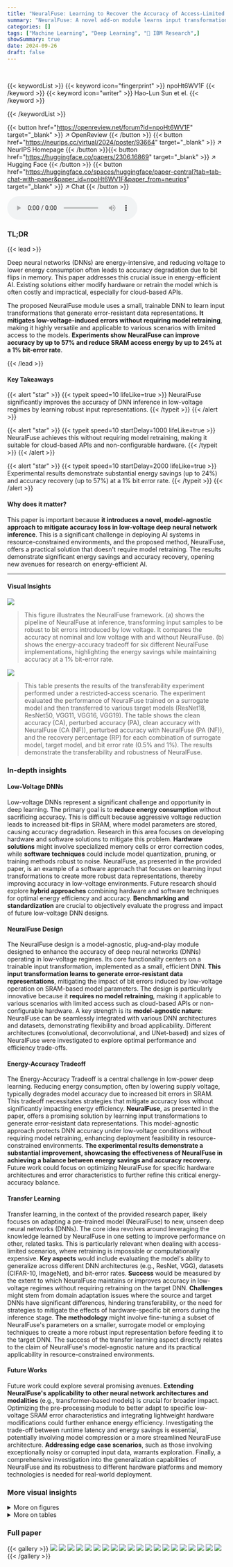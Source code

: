 ```yaml
---
title: "NeuralFuse: Learning to Recover the Accuracy of Access-Limited Neural Network Inference in Low-Voltage Regimes"
summary: "NeuralFuse: A novel add-on module learns input transformations to maintain accuracy in low-voltage DNN inference, achieving up to 57% accuracy recovery and 24% energy savings without retraining."
categories: []
tags: ["Machine Learning", "Deep Learning", "🏢 IBM Research",]
showSummary: true
date: 2024-09-26
draft: false
---
```


<br>

{{< keywordList >}}
{{< keyword icon="fingerprint" >}} npoHt6WV1F {{< /keyword >}}
{{< keyword icon="writer" >}} Hao-Lun Sun et el. {{< /keyword >}}
 
{{< /keywordList >}}

{{< button href="https://openreview.net/forum?id=npoHt6WV1F" target="_blank" >}}
↗ OpenReview
{{< /button >}}
{{< button href="https://neurips.cc/virtual/2024/poster/93664" target="_blank" >}}
↗ NeurIPS Homepage
{{< /button >}}{{< button href="https://huggingface.co/papers/2306.16869" target="_blank" >}}
↗ Hugging Face
{{< /button >}}
{{< button href="https://huggingface.co/spaces/huggingface/paper-central?tab=tab-chat-with-paper&paper_id=npoHt6WV1F&paper_from=neurips" target="_blank" >}}
↗ Chat
{{< /button >}}



<audio controls>
    <source src="https://ai-paper-reviewer.com/npoHt6WV1F/podcast.wav" type="audio/wav">
    Your browser does not support the audio element.
</audio>


### TL;DR


{{< lead >}}

Deep neural networks (DNNs) are energy-intensive, and reducing voltage to lower energy consumption often leads to accuracy degradation due to bit flips in memory. This paper addresses this crucial issue in energy-efficient AI.  Existing solutions either modify hardware or retrain the model which is often costly and impractical, especially for cloud-based APIs. 



The proposed NeuralFuse module uses a small, trainable DNN to learn input transformations that generate error-resistant data representations.  **It mitigates low-voltage-induced errors without requiring model retraining**, making it highly versatile and applicable to various scenarios with limited access to the models.  **Experiments show NeuralFuse can improve accuracy by up to 57% and reduce SRAM access energy by up to 24% at a 1% bit-error rate**.

{{< /lead >}}


#### Key Takeaways

{{< alert "star" >}}
{{< typeit speed=10 lifeLike=true >}} NeuralFuse significantly improves the accuracy of DNN inference in low-voltage regimes by learning robust input representations. {{< /typeit >}}
{{< /alert >}}

{{< alert "star" >}}
{{< typeit speed=10 startDelay=1000 lifeLike=true >}} NeuralFuse achieves this without requiring model retraining, making it suitable for cloud-based APIs and non-configurable hardware. {{< /typeit >}}
{{< /alert >}}

{{< alert "star" >}}
{{< typeit speed=10 startDelay=2000 lifeLike=true >}} Experimental results demonstrate substantial energy savings (up to 24%) and accuracy recovery (up to 57%) at a 1% bit error rate. {{< /typeit >}}
{{< /alert >}}

#### Why does it matter?
This paper is important because **it introduces a novel, model-agnostic approach to mitigate accuracy loss in low-voltage deep neural network inference**.  This is a significant challenge in deploying AI systems in resource-constrained environments, and the proposed method, NeuralFuse, offers a practical solution that doesn't require model retraining.  The results demonstrate significant energy savings and accuracy recovery, opening new avenues for research on energy-efficient AI.

------
#### Visual Insights



![](https://ai-paper-reviewer.com/npoHt6WV1F/figures_1_1.jpg)

> This figure illustrates the NeuralFuse framework. (a) shows the pipeline of NeuralFuse at inference, transforming input samples to be robust to bit errors introduced by low voltage.  It compares the accuracy at nominal and low voltage with and without NeuralFuse. (b) shows the energy-accuracy tradeoff for six different NeuralFuse implementations, highlighting the energy savings while maintaining accuracy at a 1% bit-error rate.





![](https://ai-paper-reviewer.com/npoHt6WV1F/tables_7_1.jpg)

> This table presents the results of the transferability experiment performed under a restricted-access scenario.  The experiment evaluated the performance of NeuralFuse trained on a surrogate model and then transferred to various target models (ResNet18, ResNet50, VGG11, VGG16, VGG19). The table shows the clean accuracy (CA), perturbed accuracy (PA), clean accuracy with NeuralFuse (CA (NF)), perturbed accuracy with NeuralFuse (PA (NF)), and the recovery percentage (RP) for each combination of surrogate model, target model, and bit error rate (0.5% and 1%).  The results demonstrate the transferability and robustness of NeuralFuse.





### In-depth insights


#### Low-Voltage DNNs
Low-voltage DNNs represent a significant challenge and opportunity in deep learning.  The primary goal is to **reduce energy consumption** without sacrificing accuracy.  This is difficult because aggressive voltage reduction leads to increased bit-flips in SRAM, where model parameters are stored, causing accuracy degradation.  Research in this area focuses on developing hardware and software solutions to mitigate this problem. **Hardware solutions** might involve specialized memory cells or error correction codes, while **software techniques** could include model quantization, pruning, or training methods robust to noise.  NeuralFuse, as presented in the provided paper, is an example of a software approach that focuses on learning input transformations to create more robust data representations, thereby improving accuracy in low-voltage environments.  Future research should explore **hybrid approaches** combining hardware and software techniques for optimal energy efficiency and accuracy.  **Benchmarking and standardization** are crucial to objectively evaluate the progress and impact of future low-voltage DNN designs.

#### NeuralFuse Design
The NeuralFuse design is a model-agnostic, plug-and-play module designed to enhance the accuracy of deep neural networks (DNNs) operating in low-voltage regimes.  Its core functionality centers on a trainable input transformation, implemented as a small, efficient DNN. **This input transformation learns to generate error-resistant data representations**, mitigating the impact of bit errors induced by low-voltage operation on SRAM-based model parameters. The design is particularly innovative because it **requires no model retraining**, making it applicable to various scenarios with limited access such as cloud-based APIs or non-configurable hardware.  A key strength is its **model-agnostic nature**: NeuralFuse can be seamlessly integrated with various DNN architectures and datasets, demonstrating flexibility and broad applicability.  Different architectures (convolutional, deconvolutional, and UNet-based) and sizes of NeuralFuse were investigated to explore optimal performance and efficiency trade-offs.

#### Energy-Accuracy Tradeoff
The Energy-Accuracy Tradeoff is a central challenge in low-power deep learning.  Reducing energy consumption, often by lowering supply voltage, typically degrades model accuracy due to increased bit errors in SRAM. This tradeoff necessitates strategies that mitigate accuracy loss without significantly impacting energy efficiency.  **NeuralFuse**, as presented in the paper, offers a promising solution by learning input transformations to generate error-resistant data representations.  This model-agnostic approach protects DNN accuracy under low-voltage conditions without requiring model retraining, enhancing deployment feasibility in resource-constrained environments. **The experimental results demonstrate a substantial improvement, showcasing the effectiveness of NeuralFuse in achieving a balance between energy savings and accuracy recovery.**  Future work could focus on optimizing NeuralFuse for specific hardware architectures and error characteristics to further refine this critical energy-accuracy balance.

#### Transfer Learning
Transfer learning, in the context of the provided research paper, likely focuses on adapting a pre-trained model (NeuralFuse) to new, unseen deep neural networks (DNNs).  The core idea revolves around leveraging the knowledge learned by NeuralFuse in one setting to improve performance on other, related tasks. This is particularly relevant when dealing with access-limited scenarios, where retraining is impossible or computationally expensive.  **Key aspects** would include evaluating the model's ability to generalize across different DNN architectures (e.g., ResNet, VGG), datasets (CIFAR-10, ImageNet), and bit-error rates. **Success** would be measured by the extent to which NeuralFuse maintains or improves accuracy in low-voltage regimes without requiring retraining on the target DNN. **Challenges** might stem from domain adaptation issues where the source and target DNNs have significant differences, hindering transferability, or the need for strategies to mitigate the effects of hardware-specific bit errors during the inference stage.  **The methodology** might involve fine-tuning a subset of NeuralFuse's parameters on a smaller, surrogate model or employing techniques to create a more robust input representation before feeding it to the target DNN.  The success of the transfer learning aspect directly relates to the claim of NeuralFuse's model-agnostic nature and its practical applicability in resource-constrained environments.

#### Future Works
Future work could explore several promising avenues. **Extending NeuralFuse's applicability to other neural network architectures and modalities** (e.g., transformer-based models) is crucial for broader impact.  Optimizing the pre-processing module to better adapt to specific low-voltage SRAM error characteristics and integrating lightweight hardware modifications could further enhance energy efficiency.  Investigating the trade-off between runtime latency and energy savings is essential, potentially involving model compression or a more streamlined NeuralFuse architecture.  **Addressing edge case scenarios**, such as those involving exceptionally noisy or corrupted input data, warrants exploration.  Finally, a comprehensive investigation into the generalization capabilities of NeuralFuse and its robustness to different hardware platforms and memory technologies is needed for real-world deployment.


### More visual insights

<details>
<summary>More on figures
</summary>


![](https://ai-paper-reviewer.com/npoHt6WV1F/figures_3_1.jpg)

> This figure shows the NeuralFuse framework. (a) illustrates the pipeline at inference, highlighting input transformation for robustness to bit errors at low voltage.  (b) presents an energy-accuracy tradeoff example for different NeuralFuse implementations on a ResNet18 model, demonstrating the balance achieved between energy savings and accuracy recovery at a 1% bit error rate.


![](https://ai-paper-reviewer.com/npoHt6WV1F/figures_6_1.jpg)

> This figure shows the NeuralFuse framework's pipeline during inference and its energy-accuracy tradeoff example. (a) illustrates how NeuralFuse processes input samples and generates robust representations to mitigate bit errors induced by low voltage.  The accuracy of a pre-trained ResNet18 model is compared with and without NeuralFuse at nominal and low voltages. (b) presents the energy-accuracy tradeoff for different NeuralFuse implementations on the same ResNet18 model, showing the balance between energy saving (x-axis) and accuracy at low voltage (y-axis).


![](https://ai-paper-reviewer.com/npoHt6WV1F/figures_8_1.jpg)

> This figure shows the results of the relaxed-access scenario experiments. It compares the test accuracies of various pre-trained models (ResNet18, ResNet50, VGG11, VGG16, VGG19) with and without NeuralFuse under nominal voltage (0% bit-error rate) and low voltage conditions (with specified bit-error rates of 0.5% and 1%).  The results show NeuralFuse consistently improves the accuracy when bit errors are present, demonstrating its effectiveness in mitigating the impact of low voltage on model performance.


![](https://ai-paper-reviewer.com/npoHt6WV1F/figures_14_1.jpg)

> This figure shows the results of experiments conducted under the relaxed-access scenario.  It compares the test accuracies of various pre-trained models (ResNet18, ResNet50, VGG11, VGG16, VGG19) with and without NeuralFuse enabled, at both nominal voltage (no bit errors) and low voltage (with specified bit error rates of 0.5% and 1%). The results visually demonstrate NeuralFuse's effectiveness in recovering accuracy lost due to low voltage-induced bit errors.


![](https://ai-paper-reviewer.com/npoHt6WV1F/figures_15_1.jpg)

> This figure shows the results of experiments conducted in the relaxed-access scenario, where the base model information is not fully transparent but backpropagation through the model is possible.  The experiments evaluated various pre-trained models (ResNet18, ResNet50, VGG11, VGG16, VGG19) on three datasets (CIFAR-10, GTSRB, ImageNet-10) with and without NeuralFuse enabled.  The x-axis represents the nominal voltage (0% bit-error rate) and different low-voltage settings with specified bit-error rates (BER). The y-axis represents the test accuracy. For each model and voltage setting, the accuracy is displayed with and without NeuralFuse. The figure demonstrates NeuralFuse's effectiveness in recovering accuracy at low voltages by consistently improving the perturbed accuracy. 


![](https://ai-paper-reviewer.com/npoHt6WV1F/figures_16_1.jpg)

> The figure shows the performance of NeuralFuse in a relaxed-access scenario where the model details are known, but not the internal workings. The experiment is performed with three different datasets (CIFAR-10, GTSRB, and ImageNet-10) and various pre-trained models.  The figure compares the test accuracies at nominal voltage (without bit errors) and low voltage (with specified bit-error rates) with and without NeuralFuse enabled. The results demonstrate NeuralFuse's effectiveness in recovering accuracy losses caused by low-voltage induced bit errors.


![](https://ai-paper-reviewer.com/npoHt6WV1F/figures_18_1.jpg)

> This figure shows two parts: (a) illustrates how NeuralFuse works during inference. It transforms input data to make it robust to bit errors at low voltage. The example shows the accuracy of a CIFAR-10 pre-trained ResNet18 model with and without NeuralFuse at normal and low voltages.  (b) Presents energy/accuracy tradeoffs of different NeuralFuse architectures. The X-axis shows energy savings and Y-axis shows accuracy at a 1% bit error rate.  It demonstrates how NeuralFuse can recover accuracy while reducing energy consumption at low voltage.


![](https://ai-paper-reviewer.com/npoHt6WV1F/figures_19_1.jpg)

> This figure shows the pipeline of NeuralFuse and its impact on energy-accuracy tradeoff. (a) illustrates how NeuralFuse processes input data to generate robust representations that are resistant to bit errors induced by low voltage. It compares the accuracy of a ResNet18 model with and without NeuralFuse at nominal and low voltages. (b) presents the energy-accuracy tradeoff curves for six different NeuralFuse architectures, highlighting the energy savings achieved while maintaining accuracy at a 1% bit error rate.


![](https://ai-paper-reviewer.com/npoHt6WV1F/figures_20_1.jpg)

> This figure shows the results of experiments conducted under the relaxed-access scenario.  It compares the accuracy of various pre-trained models (ResNet18, ResNet50, VGG11, VGG16, VGG19) with and without the NeuralFuse module applied. The accuracy is evaluated at both nominal voltage (0% bit error rate) and low voltage (with specified bit-error rates of 0.5% and 1%).  The results highlight the ability of NeuralFuse to significantly improve the accuracy of the base models when operating under low-voltage conditions that introduce bit errors.


![](https://ai-paper-reviewer.com/npoHt6WV1F/figures_21_1.jpg)

> This figure presents the results of experiments conducted in a relaxed-access scenario where the base models' details were not entirely transparent but backpropagation was possible. It compares the test accuracies of various pre-trained models with and without NeuralFuse under different bit-error rates (BERs) at both nominal and low voltages. The results show the consistent accuracy recovery offered by NeuralFuse, showcasing its effectiveness in mitigating the negative impact of low voltage on model accuracy.


![](https://ai-paper-reviewer.com/npoHt6WV1F/figures_26_1.jpg)

> This figure shows the pipeline of the NeuralFuse framework during inference and an example of the energy/accuracy tradeoff.  (a) illustrates how NeuralFuse transforms inputs to create robust representations that are resilient to bit errors introduced at low voltage. It compares the accuracy of a ResNet18 model with and without NeuralFuse under nominal and low-voltage conditions, highlighting the accuracy loss due to bit errors. (b) displays the energy-accuracy tradeoff for different NeuralFuse implementations on the same ResNet18 model, showing the potential for energy savings while maintaining high accuracy. The x-axis represents the energy savings, and the y-axis represents the accuracy under a 1% bit error rate.


![](https://ai-paper-reviewer.com/npoHt6WV1F/figures_26_2.jpg)

> This figure shows the test accuracies of various pre-trained models (ResNet18, ResNet50, VGG11, VGG16, VGG19) on three datasets (CIFAR-10, GTSRB, ImageNet-10) under different bit error rates (0%, 0.5%, 1%).  The results are displayed for both scenarios: without NeuralFuse and with NeuralFuse.  The figure demonstrates how NeuralFuse consistently improves the accuracy of models under low voltage conditions by mitigating bit-flip errors caused by undervoltage.


![](https://ai-paper-reviewer.com/npoHt6WV1F/figures_26_3.jpg)

> This figure shows the results of the experiments conducted in the relaxed-access scenario.  The experiment evaluated various pre-trained models (ResNet18, ResNet50, VGG11, VGG16, VGG19) on CIFAR-10, GTSRB, and ImageNet-10 datasets. Each model was tested under nominal voltage (0% bit error rate) and low voltage conditions (with 0.5% or 1% bit error rates). The accuracy was measured with and without the NeuralFuse module enabled. The figure illustrates that NeuralFuse consistently increased the perturbed accuracy (accuracy under bit errors) across various models and datasets, highlighting the effectiveness of the proposed method in mitigating bit errors caused by low voltage.


![](https://ai-paper-reviewer.com/npoHt6WV1F/figures_26_4.jpg)

> This figure shows the results of experiments conducted under the relaxed-access scenario.  It compares the test accuracies of various pre-trained models (ResNet18, ResNet50, VGG11, VGG16, and VGG19) with and without NeuralFuse enabled.  The accuracies are measured at both nominal voltage (0% bit-error rate) and low voltage (with specified bit error rates of 0.5% and 1%). The results presented illustrate that NeuralFuse consistently improves accuracy, particularly under low-voltage conditions where bit errors occur.


![](https://ai-paper-reviewer.com/npoHt6WV1F/figures_26_5.jpg)

> This figure shows the results of the relaxed-access scenario experiments, where the accuracy of various pre-trained models (ResNet18, ResNet50, VGG11, VGG16, and VGG19) is evaluated under both nominal voltage (no bit errors) and low-voltage conditions (with 0.5% or 1% bit error rate).  It compares the accuracy with and without the NeuralFuse module. The results demonstrate NeuralFuse's effectiveness in improving the accuracy of these models, especially under low-voltage conditions with bit errors.


![](https://ai-paper-reviewer.com/npoHt6WV1F/figures_27_1.jpg)

> This figure shows the accuracy of various pre-trained models (ResNet18, ResNet50, VGG11, VGG16, VGG19) on three datasets (CIFAR-10, GTSRB, ImageNet-10) under both nominal voltage (no bit errors) and low voltage (with 0.5% or 1% bit error rates).  It compares the performance of the models with and without NeuralFuse enabled.  The results show that NeuralFuse consistently improves the accuracy of the models under low voltage conditions.


![](https://ai-paper-reviewer.com/npoHt6WV1F/figures_29_1.jpg)

> This figure shows the pipeline of NeuralFuse framework during inference, and the energy/accuracy tradeoff example using CIFAR-10 pre-trained ResNet18 model at different voltage settings and NeuralFuse implementations. The left panel shows how NeuralFuse improves the robustness of the model to bit errors induced by low voltage. The right panel shows the energy savings and accuracy recovery achieved by different NeuralFuse implementations at 1% bit-error rate.


![](https://ai-paper-reviewer.com/npoHt6WV1F/figures_30_1.jpg)

> This figure shows NeuralFuse's framework and its energy/accuracy tradeoff.  (a) illustrates how NeuralFuse processes inputs to generate robust representations, protecting against bit errors introduced at low voltage.  The example uses a pre-trained ResNet18 on CIFAR-10, showing accuracy improvements with NeuralFuse enabled under both nominal and low-voltage conditions. (b) displays the energy-accuracy trade-off achieved using six different NeuralFuse implementations; the graph showcases the balance between reduced memory access energy and maintained accuracy at a 1% bit error rate. 


![](https://ai-paper-reviewer.com/npoHt6WV1F/figures_30_2.jpg)

> This figure shows two subfigures. Subfigure (a) illustrates the NeuralFuse framework pipeline during inference, highlighting the input transformation to create robust representations and the impact of bit errors at low voltage on model accuracy. Subfigure (b) presents the energy-accuracy trade-off achieved by six different NeuralFuse implementations, demonstrating the ability of NeuralFuse to reduce energy consumption at low voltage while maintaining accuracy.


</details>




<details>
<summary>More on tables
</summary>


![](https://ai-paper-reviewer.com/npoHt6WV1F/tables_7_2.jpg)
> This table shows the energy savings achieved by using NeuralFuse with various base models (ResNet18, ResNet50, VGG11, VGG16, and VGG19) and NeuralFuse generators (ConvL, ConvS, DeConvL, DeConvS, UNetL, and UNetS).  The energy savings are calculated at a 1% bit-error rate.  The values represent the percentage reduction in dynamic memory access energy when using NeuralFuse compared to the bit-error-free (nominal) voltage.

![](https://ai-paper-reviewer.com/npoHt6WV1F/tables_8_1.jpg)
> This table presents the efficiency ratio for different NeuralFuse generators. The efficiency ratio is calculated as the recovery percentage in perturbed accuracy divided by the NeuralFuse's parameter count.  It compares the efficiency ratios of all NeuralFuse generators trained on CIFAR-10, considering different base models (ResNet18, ResNet50, VGG11, VGG16, and VGG19) and bit error rates (0.5% and 1%). This allows for a comparison of the effectiveness of different generator architectures in terms of accuracy recovery per parameter.

![](https://ai-paper-reviewer.com/npoHt6WV1F/tables_13_1.jpg)
> This table details the architecture of the Convolution-based and Deconvolution-based NeuralFuse generators. It specifies the layers, including ConvBlocks (Convolution, Batch Normalization, ReLU), MaxPool, UpSample, and DeConvBlocks (Deconvolution, Batch Normalization, ReLU) layers for both large (L) and small (S) versions of each generator type.  The #CHs column indicates the number of channels for each layer. The table helps in understanding the structural differences and complexities of the different generator designs.

![](https://ai-paper-reviewer.com/npoHt6WV1F/tables_13_2.jpg)
> This table presents the results of transfer learning experiments conducted on the CIFAR-10 dataset using the NeuralFuse framework in a restricted access scenario.  The experiments involved training NeuralFuse generators (ConvL and UNetL) on a source model (SM) with a 1.5% bit error rate (BER) and then transferring them to various target models (TM) with different bit error rates (0.5% and 1%). The table shows the clean accuracy (CA), perturbed accuracy (PA), clean accuracy with NeuralFuse (CA(NF)), perturbed accuracy with NeuralFuse (PA(NF)), and the recovery percentage (RP) for each combination of source and target models and bit error rates.  The RP indicates the percentage improvement in perturbed accuracy achieved by NeuralFuse.

![](https://ai-paper-reviewer.com/npoHt6WV1F/tables_14_1.jpg)
> This table presents the total number of weight memory accesses for different base models (ResNet18, ResNet50, VGG11, VGG16, VGG19) and NeuralFuse generators (ConvL, ConvS, DeConvL, DeConvS, UNetL, UNetS).  The values are calculated using the SCALE-SIM simulator.  The total weight memory access (T.W.M.A) for each model is shown, providing a quantitative measure of memory usage related to model weights.

![](https://ai-paper-reviewer.com/npoHt6WV1F/tables_14_2.jpg)
> This table presents the total number of weight memory accesses (T.W.M.A.) for different base models (ResNet18, ResNet50, VGG11, VGG16, VGG19) and NeuralFuse generators (ConvL, ConvS, DeConvL, DeConvS, UNetL, UNetS) calculated using the SCALE-SIM simulator.  The T.W.M.A. values are crucial for determining the overall energy consumption of the models in the context of SRAM access energy.

![](https://ai-paper-reviewer.com/npoHt6WV1F/tables_15_1.jpg)
> This table presents the energy savings achieved by using NeuralFuse with various base models (ResNet18, ResNet50, VGG11, VGG16, and VGG19) and generators (ConvL, ConvS, DeConvL, DeConvS, UNetL, and UNetS).  The energy savings are calculated as the percentage reduction in dynamic memory access energy at low voltage with a 1% bit error rate, compared to the nominal voltage without bit errors. The table shows the effectiveness of NeuralFuse in reducing energy consumption while maintaining accuracy.

![](https://ai-paper-reviewer.com/npoHt6WV1F/tables_16_1.jpg)
> This table shows the inference latency of base models and base models with NeuralFuse in milliseconds (ms). The latency is measured for different models (ResNet18 and VGG19) on two datasets (CIFAR-10 and ImageNet-10) and with different NeuralFuse generators (ConvL, ConvS, DeConvL, DeConvS, UNetL, and UNetS). The numbers in parentheses indicate the increase in latency compared to the base model for each generator.

![](https://ai-paper-reviewer.com/npoHt6WV1F/tables_17_1.jpg)
> This table presents the results of experiments conducted to determine the optimal value of the hyperparameter λ in the NeuralFuse training objective function.  The objective function balances the importance of maintaining accuracy on clean (unperturbed) inputs versus accuracy on inputs perturbed by simulated bit errors due to low voltage.  Different values of λ were tested on ResNet18 and VGG19 models, and the clean accuracy (CA), perturbed accuracy (PA), and the percentage accuracy recovery (RP) provided by NeuralFuse are reported.  The results show that λ = 5 provides a good balance between clean and perturbed accuracy.

![](https://ai-paper-reviewer.com/npoHt6WV1F/tables_17_2.jpg)
> This table presents the results of an experiment comparing the performance of NeuralFuse against a simple baseline method called Universal Input Perturbation (UIP).  The experiment uses a CIFAR-10 pre-trained ResNet18 model and evaluates performance under different bit error rates (BER). The table shows the clean accuracy (CA), perturbed accuracy (PA), and the recovery percentage (RP) for both NeuralFuse and UIP.  The RP metric indicates the improvement in perturbed accuracy achieved by each method relative to the baseline.

![](https://ai-paper-reviewer.com/npoHt6WV1F/tables_18_1.jpg)
> This table presents the results of the transferability experiment conducted under the restricted access scenario on the CIFAR-10 dataset with a 1.5% bit error rate.  It shows the performance of different base models (ResNet18, ResNet50, VGG11, VGG16, VGG19) when using NeuralFuse generators trained on a surrogate model (ResNet18 or VGG19) at 1.5% bit-error rate. The results are compared with and without NeuralFuse at 0.5% and 1% bit-error rates. The table includes clean accuracy (CA), perturbed accuracy (PA), clean accuracy with NeuralFuse (CA(NF)), perturbed accuracy with NeuralFuse (PA(NF)), and recovery percentage (RP) for each model and generator combination.

![](https://ai-paper-reviewer.com/npoHt6WV1F/tables_19_1.jpg)
> This table presents the results of transfer learning experiments on CIFAR-10, where NeuralFuse models were trained on a source model with a 1.5% bit error rate and then tested on various target models with different bit error rates (0.5% and 1%). The table shows the clean accuracy (CA), perturbed accuracy (PA), and the recovery percentage (RP) for each combination.  It demonstrates NeuralFuse's ability to transfer knowledge learned from a high bit-error-rate setting to achieve accuracy improvements in lower bit-error-rate scenarios. Different source (SM) and target (TM) models (ResNet18, ResNet50, VGG11, VGG16, VGG19) and generator types (ConvL, UNetL) are evaluated.

![](https://ai-paper-reviewer.com/npoHt6WV1F/tables_20_1.jpg)
> This table presents the results of testing the accuracy of various pre-trained models (ResNet18, ResNet50, VGG11, VGG16, VGG19) on the ImageNet-10 dataset under a 0.5% random bit error rate.  The models were tested both with and without NeuralFuse, and for each model, several different NeuralFuse generator architectures were applied (ConvL, ConvS, DeConvL, DeConvS, UNetL, UNetS). The table shows the clean accuracy (CA), the perturbed accuracy (PA), the accuracy with NeuralFuse (CA (NF)), the perturbed accuracy with NeuralFuse (PA (NF)), and the recovery percentage (RP).  The RP metric indicates the improvement in accuracy achieved by NeuralFuse in mitigating the impact of bit errors.

![](https://ai-paper-reviewer.com/npoHt6WV1F/tables_21_1.jpg)
> This table presents the results of testing the accuracy of various models (ResNet18, ResNet50, VGG11, VGG16, VGG19) on the CIFAR-100 dataset under different bit error rates (1%, 0.5%, 0.35%).  For each model and bit error rate, the table shows the clean accuracy (CA), the perturbed accuracy (PA), the accuracy after applying NeuralFuse (CA (NF), PA (NF)), and the percentage recovery (RP).  The results demonstrate the effectiveness of NeuralFuse in improving model accuracy under various bit error conditions.

![](https://ai-paper-reviewer.com/npoHt6WV1F/tables_22_1.jpg)
> This table presents the results of the transferability experiment in the restricted access scenario on the CIFAR-10 dataset using a 1.5% bit error rate.  It shows the clean accuracy (CA), perturbed accuracy (PA), and the recovery percentage (RP) achieved by NeuralFuse with various combinations of source models (SM) used for training the generators, target models (TM) used for testing, and the bit error rate (BER). The table aims to evaluate the performance of NeuralFuse in situations where access to the base model is restricted.

![](https://ai-paper-reviewer.com/npoHt6WV1F/tables_23_1.jpg)
> This table presents the results of transfer learning experiments on the GTSRB dataset using NeuralFuse.  The model was trained on a source model (SM) with a 1.5% bit error rate (BER).  The table shows the clean accuracy (CA), perturbed accuracy (PA), and the recovery percentage (RP) for different target models (TM) and bit error rates (0.5% and 1%).  The results are shown separately for two different NeuralFuse generators: ConvL and UNetL.  It demonstrates the transferability of NeuralFuse trained at one bit error rate to other models and BERs.

![](https://ai-paper-reviewer.com/npoHt6WV1F/tables_23_2.jpg)
> This table presents the results of transfer learning experiments on the CIFAR-10 dataset.  The NeuralFuse model was initially trained on a source model (SM) with a 1% bit error rate (BER).  The table shows the performance of the trained NeuralFuse model when applied to various target models (TM) at different BERs (0.5% and 1%). The columns show the source model, target model, BER, clean accuracy (CA), perturbed accuracy (PA), NeuralFuse clean accuracy (CA (NF)), NeuralFuse perturbed accuracy (PA (NF)), and the recovery percentage (RP).  The RP indicates the improvement in accuracy achieved by applying the NeuralFuse model, relative to the perturbed accuracy without NeuralFuse.

![](https://ai-paper-reviewer.com/npoHt6WV1F/tables_24_1.jpg)
> This table presents the results of transfer learning experiments on the CIFAR-10 dataset.  The experiment uses NeuralFuse, a model-agnostic module, trained on a source model (SM) with a 1% bit-error rate (BER).  The table shows how well NeuralFuse, trained in this way, transfers to different target models (TM) operating under 0.5% and 1% BER.  The results are shown in terms of clean accuracy (CA), perturbed accuracy (PA), clean accuracy with NeuralFuse (CA (NF)), perturbed accuracy with NeuralFuse (PA (NF)), and the recovery percentage (RP) of PA (NF) compared to PA. This demonstrates the transferability of NeuralFuse trained on a single model and BER to other models and BERs. 

![](https://ai-paper-reviewer.com/npoHt6WV1F/tables_24_2.jpg)
> This table presents the results of transfer learning experiments conducted in a restricted-access scenario.  NeuralFuse, a model-agnostic module, was trained on a surrogate model (SM) with a 1.5% bit-error rate (BER) and then transferred to various target models (TM) for testing.  The table shows the clean accuracy (CA), perturbed accuracy (PA) before and after applying NeuralFuse (CA(NF), PA(NF)), and the recovery percentage (RP) for different target models under 0.5% and 1% BER. The results demonstrate the transferability and effectiveness of NeuralFuse in access-limited settings.

![](https://ai-paper-reviewer.com/npoHt6WV1F/tables_25_1.jpg)
> This table presents the results of transfer learning experiments conducted in a restricted-access scenario on the CIFAR-10 dataset with a 1.5% bit error rate.  It shows the performance of NeuralFuse generators trained on different source models (SM) applied to various target models (TM) under different bit error rates (BER). The table includes the clean accuracy (CA), perturbed accuracy (PA), clean accuracy with NeuralFuse (CA (NF)), perturbed accuracy with NeuralFuse (PA (NF)), and the recovery percentage (RP) which quantifies the improvement in accuracy due to NeuralFuse.  The goal is to evaluate the transferability of NeuralFuse trained in one setting to other models and bit error rates.

![](https://ai-paper-reviewer.com/npoHt6WV1F/tables_25_2.jpg)
> This table presents the results of an experiment evaluating the impact of reduced-precision quantization on model accuracy, in the presence of a 0.5% bit error rate (BER) due to low voltage.  It compares the clean accuracy (CA), perturbed accuracy (PA), and the accuracy recovery percentage (RP) achieved by NeuralFuse using different numbers of bits for quantization (from 8 bits down to 2 bits).  The table shows the performance of two NeuralFuse generator architectures (ConvL and UNetL, both trained with a 1% BER) on two different base models (ResNet18 and VGG19).

![](https://ai-paper-reviewer.com/npoHt6WV1F/tables_26_1.jpg)
> This table presents the results of an experiment evaluating the performance of NeuralFuse on CIFAR-10 pre-trained models under reduced-precision quantization and a 0.5% bit error rate.  It shows the clean accuracy (CA), perturbed accuracy (PA), and the accuracy recovery percentage (RP) achieved by NeuralFuse (ConvL and UNetL) for different bit quantization levels (8-2 bits).  The data demonstrates NeuralFuse's resilience to both low-precision and bit errors.

![](https://ai-paper-reviewer.com/npoHt6WV1F/tables_27_1.jpg)
> This table presents the results of an experiment evaluating the impact of reduced-precision quantization on model accuracy, in the presence of a 0.5% bit error rate due to low voltage.  It shows clean accuracy (CA), perturbed accuracy (PA), and the accuracy recovered by NeuralFuse (CA(NF), PA(NF)) for different numbers of bits used for quantization.  The recovery percentage (RP) is also provided, indicating the effectiveness of NeuralFuse in mitigating the negative impact of both reduced precision and bit errors.  Two different NeuralFuse generator architectures, ConvL and UNetL, are compared.

![](https://ai-paper-reviewer.com/npoHt6WV1F/tables_28_1.jpg)
> This table presents the results of an experiment evaluating the performance of a generator trained using adversarial training.  The experiment used ResNet18 on the CIFAR-10 dataset. The goal was to assess the generator's ability to maintain high accuracy when facing bit errors (simulated by flipping bits in the model's weights). The table shows that the adversarial training approach was not successful in achieving this, demonstrating a limitation in the method for addressing the impact of random bit errors.

![](https://ai-paper-reviewer.com/npoHt6WV1F/tables_28_2.jpg)
> This table presents the results of applying NeuralFuse to a robust model (PreAct ResNet18) pre-trained on CIFAR-10.  It evaluates the performance of different NeuralFuse generator architectures (ConvL, ConvS, DeConvL, DeConvS, UNetL, UNetS) at both 1% and 0.5% bit error rates (BER). The table shows the clean accuracy (CA), perturbed accuracy (PA), and the percentage recovery (RP) achieved by NeuralFuse for each generator architecture and BER.  The RP values indicate how much accuracy was recovered by NeuralFuse compared to the PA without NeuralFuse.

</details>




### Full paper

{{< gallery >}}
<img src="https://ai-paper-reviewer.com/npoHt6WV1F/1.png" class="grid-w50 md:grid-w33 xl:grid-w25" />
<img src="https://ai-paper-reviewer.com/npoHt6WV1F/2.png" class="grid-w50 md:grid-w33 xl:grid-w25" />
<img src="https://ai-paper-reviewer.com/npoHt6WV1F/3.png" class="grid-w50 md:grid-w33 xl:grid-w25" />
<img src="https://ai-paper-reviewer.com/npoHt6WV1F/4.png" class="grid-w50 md:grid-w33 xl:grid-w25" />
<img src="https://ai-paper-reviewer.com/npoHt6WV1F/5.png" class="grid-w50 md:grid-w33 xl:grid-w25" />
<img src="https://ai-paper-reviewer.com/npoHt6WV1F/6.png" class="grid-w50 md:grid-w33 xl:grid-w25" />
<img src="https://ai-paper-reviewer.com/npoHt6WV1F/7.png" class="grid-w50 md:grid-w33 xl:grid-w25" />
<img src="https://ai-paper-reviewer.com/npoHt6WV1F/8.png" class="grid-w50 md:grid-w33 xl:grid-w25" />
<img src="https://ai-paper-reviewer.com/npoHt6WV1F/9.png" class="grid-w50 md:grid-w33 xl:grid-w25" />
<img src="https://ai-paper-reviewer.com/npoHt6WV1F/10.png" class="grid-w50 md:grid-w33 xl:grid-w25" />
<img src="https://ai-paper-reviewer.com/npoHt6WV1F/11.png" class="grid-w50 md:grid-w33 xl:grid-w25" />
<img src="https://ai-paper-reviewer.com/npoHt6WV1F/12.png" class="grid-w50 md:grid-w33 xl:grid-w25" />
<img src="https://ai-paper-reviewer.com/npoHt6WV1F/13.png" class="grid-w50 md:grid-w33 xl:grid-w25" />
<img src="https://ai-paper-reviewer.com/npoHt6WV1F/14.png" class="grid-w50 md:grid-w33 xl:grid-w25" />
<img src="https://ai-paper-reviewer.com/npoHt6WV1F/15.png" class="grid-w50 md:grid-w33 xl:grid-w25" />
<img src="https://ai-paper-reviewer.com/npoHt6WV1F/16.png" class="grid-w50 md:grid-w33 xl:grid-w25" />
<img src="https://ai-paper-reviewer.com/npoHt6WV1F/17.png" class="grid-w50 md:grid-w33 xl:grid-w25" />
<img src="https://ai-paper-reviewer.com/npoHt6WV1F/18.png" class="grid-w50 md:grid-w33 xl:grid-w25" />
<img src="https://ai-paper-reviewer.com/npoHt6WV1F/19.png" class="grid-w50 md:grid-w33 xl:grid-w25" />
<img src="https://ai-paper-reviewer.com/npoHt6WV1F/20.png" class="grid-w50 md:grid-w33 xl:grid-w25" />
{{< /gallery >}}